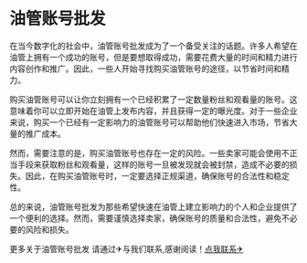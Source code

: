 # 油管账号批发

在当今数字化的社会中，油管账号批发成为了一个备受关注的话题。许多人希望在油管上拥有一个成功的账号，但是要想取得成功，需要花费大量的时间和精力进行内容创作和推广。因此，一些人开始寻找购买油管账号的途径，以节省时间和精力。

购买油管账号可以让你立刻拥有一个已经积累了一定数量粉丝和观看量的账号。这意味着你可以立即开始在油管上发布内容，并且获得一定的曝光度。对于一些企业来说，购买一个已经有一定影响力的油管账号可以帮助他们快速进入市场，节省大量的推广成本。

然而，需要注意的是，购买油管账号也存在一定的风险。一些卖家可能会使用不正当手段来获取粉丝和观看量，这样的账号一旦被发现就会被封禁，造成不必要的损失。因此，在购买油管账号时，一定要选择正规渠道，确保账号的合法性和稳定性。

总的来说，油管账号批发为那些希望快速在油管上建立影响力的个人和企业提供了一个便利的选择。然而，需要谨慎选择卖家，确保账号的质量和合法性，避免不必要的风险和损失。

更多关于油管账号批发 请通过✈与我们联系,感谢阅读！[点我联系✈](https://us.G208.com)